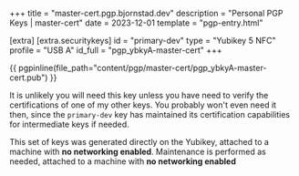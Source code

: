 +++
title = "master-cert.pgp.bjornstad.dev"
description = "Personal PGP Keys | master-cert"
date = 2023-12-01
template = "pgp-entry.html"

[extra]
[extra.securitykeys]
id = "primary-dev"
type = "Yubikey 5 NFC"
profile = "USB A"
id_full = "pgp_ybkyA-master-cert"
+++

{{ pgpinline(file_path="content/pgp/master-cert/pgp_ybkyA-master-cert.pub") }}

It is unlikely you will need this key unless you have need to verify the
certifications of one of my other keys. You probably won't even need it then,
since the `primary-dev` key has maintained its certification capabilities for
intermediate keys if needed.

This set of keys was generated directly on the Yubikey, attached to a machine
with **no networking enabled**. Maintenance is performed as needed, attached to
a machine with **no networking enabled**
